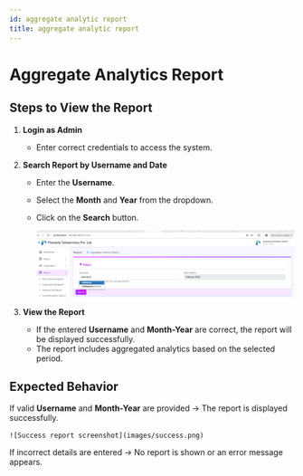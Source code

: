 ```yaml
---
id: aggregate analytic report
title: aggregate analytic report
---
```


# Aggregate Analytics Report

## Steps to View the Report  

1. **Login as Admin**  
   - Enter correct credentials to access the system.  

2. **Search Report by Username and Date**  
   - Enter the **Username**.  
   - Select the **Month** and **Year** from the dropdown.  
   - Click on the **Search** button.  

      ![Search report screenshot](images/search.png)


3. **View the Report**  
   - If the entered **Username** and **Month-Year** are correct, the report will be displayed successfully.  
   - The report includes aggregated analytics based on the selected period.  

## Expected Behavior  
 If valid **Username** and **Month-Year** are provided → The report is displayed successfully.  

    ![Success report screenshot](images/success.png)

 If incorrect details are entered → No report is shown or an error message appears.  

